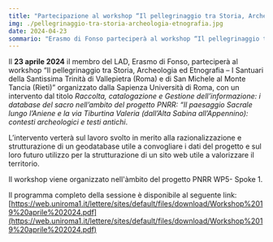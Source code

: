 ```yaml
---
title: "Partecipazione al workshop “Il pellegrinaggio tra Storia, Archeologia ed Etnografia”"
img: ./pellegrinaggio-tra-storia-archeologia-etnografia.jpg
date: 2024-04-23
sommario: "Erasmo di Fonso parteciperà al workshop “Il pellegrinaggio tra Storia, Archeologia ed Etnografia – I Santuari della Santissima Trinità di Vallepietra (Roma) e di San Michele al Monte Tancia (Rieti)”"
---
```



Il **23 aprile 2024** il membro del LAD, Erasmo di Fonso, parteciperà al workshop “Il pellegrinaggio tra Storia, Archeologia ed Etnografia – I Santuari della Santissima Trinità di Vallepietra (Roma) e di San Michele al Monte Tancia (Rieti)” organizzato dalla Sapienza Università di Roma, con un intervento dal titolo _Raccolta, catalogazione e Gestione dell’informazione: i database del sacro nell’ambito del progetto PNRR: “Il paesaggio Sacrale lungo l’Aniene e la via Tiburtina Valeria (dall’Alta Sabina all’Appennino): contesti archeologici e testi antichi_. 

L’intervento verterà sul lavoro svolto in merito alla razionalizzazione e strutturazione di un geodatabase utile a convogliare i dati del progetto e sul loro futuro utilizzo per la strutturazione di un sito web utile a valorizzare il territorio. 

Il workshop viene organizzato nell'àmbito del progetto PNRR WP5- Spoke 1.

Il programma completo della sessione è disponibile al seguente link: [https://web.uniroma1.it/lettere/sites/default/files/download/Workshop%2019%20aprile%202024.pdf](https://web.uniroma1.it/lettere/sites/default/files/download/Workshop%2019%20aprile%202024.pdf)